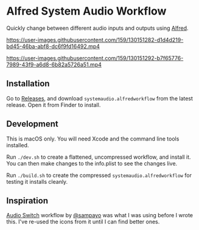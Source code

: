 # Alfred System Audio Workflow

Quickly change between different audio inputs and outputs using [Alfred](http://www.alfredapp.com).

https://user-images.githubusercontent.com/159/130151282-d1d4d219-bd45-46ba-abf8-dc6f9fd16492.mp4

https://user-images.githubusercontent.com/159/130151292-b7f65776-7989-43f9-a6d8-6b82a5726a51.mp4

## Installation

Go to [Releases](https://github.com/technicalpickles/alfred-system-audio/releases), and download `systemaudio.alfredworkflow` from the latest release. Open it from Finder to install.

## Development

This is macOS only. You will need Xcode and the command line tools installed.

Run `./dev.sh` to create a flattened, uncompressed workflow, and install it. You can then make changes to the info.plist to see the changes live.

Run `./build.sh` to create the compressed `systemaudio.alfredworkflow` for testing it installs cleanly.
## Inspiration

[Audio Switch](https://github.com/sampayo/Alfred-WorkFlows/tree/master/Audio%20Switch) workflow by [@sampayo](https://github.com/sampayo) was what I was using before I wrote this. I've re-used the icons from it until I can find better ones.
